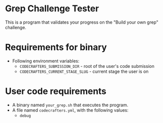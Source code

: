 # Grep Challenge Tester

This is a program that validates your progress on the "Build your own grep" challenge.

# Requirements for binary

- Following environment variables:
  - `CODECRAFTERS_SUBMISSION_DIR` - root of the user's code submission
  - `CODECRAFTERS_CURRENT_STAGE_SLUG` - current stage the user is on

# User code requirements

- A binary named `your_grep.sh` that executes the program.
- A file named `codecrafters.yml`, with the following values:
  - `debug`
